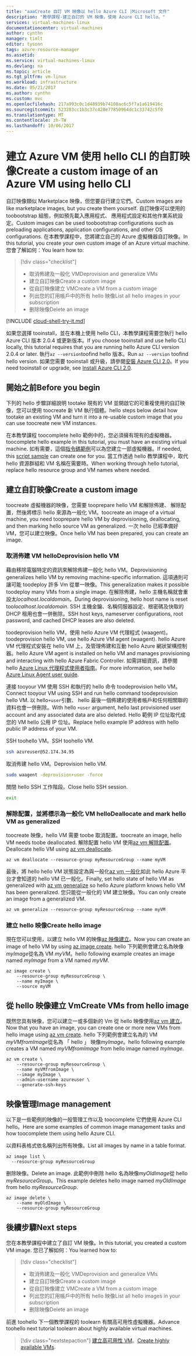 ```yaml
---
title: "aaaCreate 自訂 VM 映像以 hello Azure CLI |Microsoft 文件"
description: "教學課程-建立自訂的 VM 映像，使用 Azure CLI hello。"
services: virtual-machines-linux
documentationcenter: virtual-machines
author: cynthn
manager: timlt
editor: tysonn
tags: azure-resource-manager
ms.assetid: 
ms.service: virtual-machines-linux
ms.devlang: na
ms.topic: article
ms.tgt_pltfrm: vm-linux
ms.workload: infrastructure
ms.date: 05/21/2017
ms.author: cynthn
ms.custom: mvc
ms.openlocfilehash: 217a993c0c1d48939b74108ac6c5f7a1a619416c
ms.sourcegitcommit: 523283cc1b3c37c428e77850964dc1c33742c5f0
ms.translationtype: MT
ms.contentlocale: zh-TW
ms.lasthandoff: 10/06/2017
---
```

# <a name="create-a-custom-image-of-an-azure-vm-using-hello-cli"></a><span data-ttu-id="cab70-103">建立 Azure VM 使用 hello CLI 的自訂映像</span><span class="sxs-lookup"><span data-stu-id="cab70-103">Create a custom image of an Azure VM using hello CLI</span></span>

<span data-ttu-id="cab70-104">自訂映像類似 Marketplace 映像，但您要自行建立它們。</span><span class="sxs-lookup"><span data-stu-id="cab70-104">Custom images are like marketplace images, but you create them yourself.</span></span> <span data-ttu-id="cab70-105">自訂映像可以使用的 toobootstrap 組態，例如預先載入應用程式、 應用程式設定和其他作業系統設定。</span><span class="sxs-lookup"><span data-stu-id="cab70-105">Custom images can be used toobootstrap configurations such as preloading applications, application configurations, and other OS configurations.</span></span> <span data-ttu-id="cab70-106">在本教學課程中，您將建立自己的 Azure 虛擬機器自訂映像。</span><span class="sxs-lookup"><span data-stu-id="cab70-106">In this tutorial, you create your own custom image of an Azure virtual machine.</span></span> <span data-ttu-id="cab70-107">您會了解如何：</span><span class="sxs-lookup"><span data-stu-id="cab70-107">You learn how to:</span></span>

> [!div class="checklist"]
> * <span data-ttu-id="cab70-108">取消佈建及一般化 VM</span><span class="sxs-lookup"><span data-stu-id="cab70-108">Deprovision and generalize VMs</span></span>
> * <span data-ttu-id="cab70-109">建立自訂映像</span><span class="sxs-lookup"><span data-stu-id="cab70-109">Create a custom image</span></span>
> * <span data-ttu-id="cab70-110">從自訂映像建立 VM</span><span class="sxs-lookup"><span data-stu-id="cab70-110">Create a VM from a custom image</span></span>
> * <span data-ttu-id="cab70-111">列出您的訂用帳戶中的所有 hello 映像</span><span class="sxs-lookup"><span data-stu-id="cab70-111">List all hello images in your subscription</span></span>
> * <span data-ttu-id="cab70-112">删除映像</span><span class="sxs-lookup"><span data-stu-id="cab70-112">Delete an image</span></span>


[!INCLUDE [cloud-shell-try-it.md](../../../includes/cloud-shell-try-it.md)]

<span data-ttu-id="cab70-113">如果您選擇 tooinstall，並在本機上使用 hello CLI，本教學課程需要您執行 hello Azure CLI 版本 2.0.4 或更新版本。</span><span class="sxs-lookup"><span data-stu-id="cab70-113">If you choose tooinstall and use hello CLI locally, this tutorial requires that you are running hello Azure CLI version 2.0.4 or later.</span></span> <span data-ttu-id="cab70-114">執行`az --version`toofind hello 版本。</span><span class="sxs-lookup"><span data-stu-id="cab70-114">Run `az --version` toofind hello version.</span></span> <span data-ttu-id="cab70-115">如果您需要 tooinstall 或升級，請參閱[安裝 Azure CLI 2.0]( /cli/azure/install-azure-cli)。</span><span class="sxs-lookup"><span data-stu-id="cab70-115">If you need tooinstall or upgrade, see [Install Azure CLI 2.0]( /cli/azure/install-azure-cli).</span></span> 

## <a name="before-you-begin"></a><span data-ttu-id="cab70-116">開始之前</span><span class="sxs-lookup"><span data-stu-id="cab70-116">Before you begin</span></span>

<span data-ttu-id="cab70-117">下列的 hello 步驟詳細說明 tootake 現有的 VM 並開啟它的可重複使用的自訂映像，您可以使用 toocreate 新 VM 執行個體。</span><span class="sxs-lookup"><span data-stu-id="cab70-117">hello steps below detail how tootake an existing VM and turn it into a re-usable custom image that you can use toocreate new VM instances.</span></span>

<span data-ttu-id="cab70-118">在本教學課程 toocomplete hello 範例中的，您必須擁有現有的虛擬機器。</span><span class="sxs-lookup"><span data-stu-id="cab70-118">toocomplete hello example in this tutorial, you must have an existing virtual machine.</span></span> <span data-ttu-id="cab70-119">如有需要，這個[指令碼範例](../scripts/virtual-machines-linux-cli-sample-create-vm-nginx.md)可以為您建立一部虛擬機器。</span><span class="sxs-lookup"><span data-stu-id="cab70-119">If needed, this [script sample](../scripts/virtual-machines-linux-cli-sample-create-vm-nginx.md) can create one for you.</span></span> <span data-ttu-id="cab70-120">當工作透過 hello 教學課程中，取代 hello 資源群組和 VM 名稱在需要時。</span><span class="sxs-lookup"><span data-stu-id="cab70-120">When working through hello tutorial, replace hello resource group and VM names where needed.</span></span>

## <a name="create-a-custom-image"></a><span data-ttu-id="cab70-121">建立自訂映像</span><span class="sxs-lookup"><span data-stu-id="cab70-121">Create a custom image</span></span>

<span data-ttu-id="cab70-122">toocreate 虛擬機器的映像，您需要 tooprepare hello VM 和解除佈建、 解除配置，然後將標示 hello 來源為一般化 VM。</span><span class="sxs-lookup"><span data-stu-id="cab70-122">toocreate an image of a virtual machine, you need tooprepare hello VM by deprovisioning, deallocating, and then marking hello source VM as generalized.</span></span> <span data-ttu-id="cab70-123">一次 hello 已經準備好 VM，您可以建立映像。</span><span class="sxs-lookup"><span data-stu-id="cab70-123">Once hello VM has been prepared, you can create an image.</span></span>

### <a name="deprovision-hello-vm"></a><span data-ttu-id="cab70-124">取消佈建 VM hello</span><span class="sxs-lookup"><span data-stu-id="cab70-124">Deprovision hello VM</span></span> 

<span data-ttu-id="cab70-125">藉由移除電腦特定的資訊來解除佈建一般化 hello VM。</span><span class="sxs-lookup"><span data-stu-id="cab70-125">Deprovisioning generalizes hello VM by removing machine-specific information.</span></span> <span data-ttu-id="cab70-126">這項通則可讓可能 toodeploy 許多 Vm 從單一映像。</span><span class="sxs-lookup"><span data-stu-id="cab70-126">This generalization makes it possible toodeploy many VMs from a single image.</span></span> <span data-ttu-id="cab70-127">在解除佈建，hello 主機名稱就會重設太*localhost.localdomain*。</span><span class="sxs-lookup"><span data-stu-id="cab70-127">During deprovisioning, hello host name is reset too*localhost.localdomain*.</span></span> <span data-ttu-id="cab70-128">SSH 主機金鑰、名稱伺服器設定、根密碼及快取的 DHCP 租用也會一併刪除。</span><span class="sxs-lookup"><span data-stu-id="cab70-128">SSH host keys, nameserver configurations, root password, and cached DHCP leases are also deleted.</span></span>

<span data-ttu-id="cab70-129">toodeprovision hello VM，使用 hello Azure VM 代理程式 (waagent)。</span><span class="sxs-lookup"><span data-stu-id="cab70-129">toodeprovision hello VM, use hello Azure VM agent (waagent).</span></span> <span data-ttu-id="cab70-130">hello Azure VM 代理程式安裝在 hello VM 上，及管理佈建和互動 hello Azure 網狀架構控制器。</span><span class="sxs-lookup"><span data-stu-id="cab70-130">hello Azure VM agent is installed on hello VM and manages provisioning and interacting with hello Azure Fabric Controller.</span></span> <span data-ttu-id="cab70-131">如需詳細資訊，請參閱 hello [Azure Linux 代理程式使用者指南](agent-user-guide.md)。</span><span class="sxs-lookup"><span data-stu-id="cab70-131">For more information, see hello [Azure Linux Agent user guide](agent-user-guide.md).</span></span>

<span data-ttu-id="cab70-132">連接 tooyour VM 使用 SSH 和執行的 hello 命令 toodeprovision hello VM。</span><span class="sxs-lookup"><span data-stu-id="cab70-132">Connect tooyour VM using SSH and run hello command toodeprovision hello VM.</span></span> <span data-ttu-id="cab70-133">以 hello`+user`引數、 hello 最後一個佈建的使用者帳戶和任何相關聯的資料也會一併刪除。</span><span class="sxs-lookup"><span data-stu-id="cab70-133">With hello `+user` argument, hello last provisioned user account and any associated data are also deleted.</span></span> <span data-ttu-id="cab70-134">Hello 範例 IP 位址取代成您的 VM hello 公用 IP 位址。</span><span class="sxs-lookup"><span data-stu-id="cab70-134">Replace hello example IP address with hello public IP address of your VM.</span></span>

<span data-ttu-id="cab70-135">SSH toohello VM。</span><span class="sxs-lookup"><span data-stu-id="cab70-135">SSH toohello VM.</span></span>
```bash
ssh azureuser@52.174.34.95
```
<span data-ttu-id="cab70-136">取消佈建 hello VM。</span><span class="sxs-lookup"><span data-stu-id="cab70-136">Deprovision hello VM.</span></span>

```bash
sudo waagent -deprovision+user -force
```
<span data-ttu-id="cab70-137">關閉 hello SSH 工作階段。</span><span class="sxs-lookup"><span data-stu-id="cab70-137">Close hello SSH session.</span></span>

```bash
exit
```

### <a name="deallocate-and-mark-hello-vm-as-generalized"></a><span data-ttu-id="cab70-138">解除配置，並將標示為一般化 VM hello</span><span class="sxs-lookup"><span data-stu-id="cab70-138">Deallocate and mark hello VM as generalized</span></span>

<span data-ttu-id="cab70-139">toocreate 映像，hello VM 需要 toobe 取消配置。</span><span class="sxs-lookup"><span data-stu-id="cab70-139">toocreate an image, hello VM needs toobe deallocated.</span></span> <span data-ttu-id="cab70-140">解除配置 hello VM 使用[az vm 解除配置](/cli//azure/vm#deallocate)。</span><span class="sxs-lookup"><span data-stu-id="cab70-140">Deallocate hello VM using [az vm deallocate](/cli//azure/vm#deallocate).</span></span> 
   
```azurecli-interactive 
az vm deallocate --resource-group myResourceGroup --name myVM
```

<span data-ttu-id="cab70-141">最後，將 hello hello VM 狀態設定為與一般化[az vm 一般化](/cli//azure/vm#generalize)如此 hello Azure 平台才會知道的 hello VM 已一般化。</span><span class="sxs-lookup"><span data-stu-id="cab70-141">Finally, set hello state of hello VM as generalized with [az vm generalize](/cli//azure/vm#generalize) so hello Azure platform knows hello VM has been generalized.</span></span> <span data-ttu-id="cab70-142">您只能從一般化的 VM 建立映像。</span><span class="sxs-lookup"><span data-stu-id="cab70-142">You can only create an image from a generalized VM.</span></span>
   
```azurecli-interactive 
az vm generalize --resource-group myResourceGroup --name myVM
```

### <a name="create-hello-image"></a><span data-ttu-id="cab70-143">建立 hello 映像</span><span class="sxs-lookup"><span data-stu-id="cab70-143">Create hello image</span></span>

<span data-ttu-id="cab70-144">現在您可以使用，以建立 hello VM 的映像[az 映像建立](/cli//azure/image#create)。</span><span class="sxs-lookup"><span data-stu-id="cab70-144">Now you can create an image of hello VM by using [az image create](/cli//azure/image#create).</span></span> <span data-ttu-id="cab70-145">hello 下列範例會建立名為映像*myImage*從名為 VM *myVM*。</span><span class="sxs-lookup"><span data-stu-id="cab70-145">hello following example creates an image named *myImage* from a VM named *myVM*.</span></span>
   
```azurecli-interactive 
az image create \
    --resource-group myResourceGroup \
    --name myImage \
    --source myVM
```
 
## <a name="create-vms-from-hello-image"></a><span data-ttu-id="cab70-146">從 hello 映像建立 Vm</span><span class="sxs-lookup"><span data-stu-id="cab70-146">Create VMs from hello image</span></span>

<span data-ttu-id="cab70-147">既然您具有映像，您可以建立一或多個新的 Vm 從 hello 映像使用[az vm 建立](/cli/azure/vm#create)。</span><span class="sxs-lookup"><span data-stu-id="cab70-147">Now that you have an image, you can create one or more new VMs from hello image using [az vm create](/cli/azure/vm#create).</span></span> <span data-ttu-id="cab70-148">hello 下列範例會建立名為的 VM *myVMfromImage*從名為 「 hello 」 映像*myImage*。</span><span class="sxs-lookup"><span data-stu-id="cab70-148">hello following example creates a VM named *myVMfromImage* from hello image named *myImage*.</span></span>

```azurecli-interactive 
az vm create \
    --resource-group myResourceGroup \
    --name myVMfromImage \
    --image myImage \
    --admin-username azureuser \
    --generate-ssh-keys
```

## <a name="image-management"></a><span data-ttu-id="cab70-149">映像管理</span><span class="sxs-lookup"><span data-stu-id="cab70-149">Image management</span></span> 

<span data-ttu-id="cab70-150">以下是一些範例的映像的一般管理工作以及 toocomplete 它們使用 Azure CLI hello。</span><span class="sxs-lookup"><span data-stu-id="cab70-150">Here are some examples of common image management tasks and how toocomplete them using hello Azure CLI.</span></span>

<span data-ttu-id="cab70-151">以資料表格式依名稱列出所有映像。</span><span class="sxs-lookup"><span data-stu-id="cab70-151">List all images by name in a table format.</span></span>

```azurecli-interactive 
az image list \
  --resource-group myResourceGroup
```

<span data-ttu-id="cab70-152">删除映像。</span><span class="sxs-lookup"><span data-stu-id="cab70-152">Delete an image.</span></span> <span data-ttu-id="cab70-153">此範例中刪除 hello 名為映像*myOldImage*從 hello *myResourceGroup*。</span><span class="sxs-lookup"><span data-stu-id="cab70-153">This example deletes hello image named *myOldImage* from hello *myResourceGroup*.</span></span>

```azurecli-interactive 
az image delete \
    --name myOldImage \
    --resource-group myResourceGroup
```

## <a name="next-steps"></a><span data-ttu-id="cab70-154">後續步驟</span><span class="sxs-lookup"><span data-stu-id="cab70-154">Next steps</span></span>

<span data-ttu-id="cab70-155">您在本教學課程中建立了自訂 VM 映像。</span><span class="sxs-lookup"><span data-stu-id="cab70-155">In this tutorial, you created a custom VM image.</span></span> <span data-ttu-id="cab70-156">您已了解如何︰</span><span class="sxs-lookup"><span data-stu-id="cab70-156">You learned how to:</span></span>

> [!div class="checklist"]
> * <span data-ttu-id="cab70-157">取消佈建及一般化 VM</span><span class="sxs-lookup"><span data-stu-id="cab70-157">Deprovision and generalize VMs</span></span>
> * <span data-ttu-id="cab70-158">建立自訂映像</span><span class="sxs-lookup"><span data-stu-id="cab70-158">Create a custom image</span></span>
> * <span data-ttu-id="cab70-159">從自訂映像建立 VM</span><span class="sxs-lookup"><span data-stu-id="cab70-159">Create a VM from a custom image</span></span>
> * <span data-ttu-id="cab70-160">列出您的訂用帳戶中的所有 hello 映像</span><span class="sxs-lookup"><span data-stu-id="cab70-160">List all hello images in your subscription</span></span>
> * <span data-ttu-id="cab70-161">删除映像</span><span class="sxs-lookup"><span data-stu-id="cab70-161">Delete an image</span></span>

<span data-ttu-id="cab70-162">前進 toohello 下一個教學課程的 toolearn 有關高可用性虛擬機器。</span><span class="sxs-lookup"><span data-stu-id="cab70-162">Advance toohello next tutorial toolearn about highly available virtual machines.</span></span>

> [!div class="nextstepaction"]
> <span data-ttu-id="cab70-163">[建立高可用性 VM](tutorial-availability-sets.md)。</span><span class="sxs-lookup"><span data-stu-id="cab70-163">[Create highly available VMs](tutorial-availability-sets.md).</span></span>

